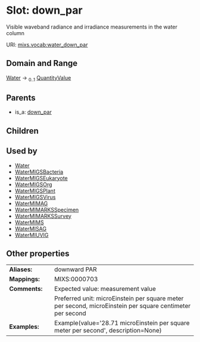 
# Slot: down_par


Visible waveband radiance and irradiance measurements in the water column

URI: [mixs.vocab:water_down_par](https://w3id.org/mixs/vocab/water_down_par)


## Domain and Range

[Water](Water.md) &#8594;  <sub>0..1</sub> [QuantityValue](QuantityValue.md)

## Parents

 *  is_a: [down_par](down_par.md)

## Children


## Used by

 * [Water](Water.md)
 * [WaterMIGSBacteria](WaterMIGSBacteria.md)
 * [WaterMIGSEukaryote](WaterMIGSEukaryote.md)
 * [WaterMIGSOrg](WaterMIGSOrg.md)
 * [WaterMIGSPlant](WaterMIGSPlant.md)
 * [WaterMIGSVirus](WaterMIGSVirus.md)
 * [WaterMIMAG](WaterMIMAG.md)
 * [WaterMIMARKSSpecimen](WaterMIMARKSSpecimen.md)
 * [WaterMIMARKSSurvey](WaterMIMARKSSurvey.md)
 * [WaterMIMS](WaterMIMS.md)
 * [WaterMISAG](WaterMISAG.md)
 * [WaterMIUVIG](WaterMIUVIG.md)

## Other properties

|  |  |  |
| --- | --- | --- |
| **Aliases:** | | downward PAR |
| **Mappings:** | | MIXS:0000703 |
| **Comments:** | | Expected value: measurement value |
|  | | Preferred unit: microEinstein per square meter per second, microEinstein per square centimeter per second |
| **Examples:** | | Example(value='28.71 microEinstein per square meter per second', description=None) |

